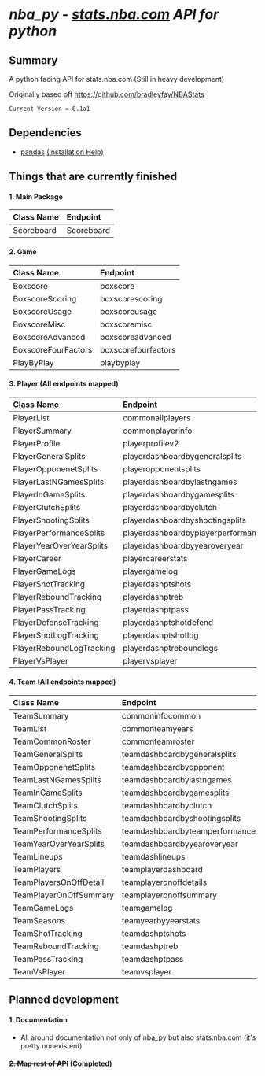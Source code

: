 # *nba_py - [stats.nba.com](http://stats.nba.com) API for python*

## Summary
A python facing API for stats.nba.com (Still in heavy development)

Originally based off <https://github.com/bradleyfay/NBAStats>

`Current Version = 0.1a1`

## Dependencies
  * [pandas](http://pandas.pydata.org/) [(Installation Help)](https://github.com/seemethere/nba_py/wiki/Installing-pandas)


## Things that are currently finished
#### 1. Main Package
| Class Name                |  Endpoint                             |
|:--------------------------|:--------------------------------------|
| Scoreboard                | Scoreboard                            |

#### 2. Game
| Class Name                |  Endpoint                             |
|:--------------------------|:--------------------------------------|
| Boxscore                  | boxscore                              |
| BoxscoreScoring           | boxscorescoring                       |
| BoxscoreUsage             | boxscoreusage                         |
| BoxscoreMisc              | boxscoremisc                          |
| BoxscoreAdvanced          | boxscoreadvanced                      |
| BoxscoreFourFactors       | boxscorefourfactors                   |
| PlayByPlay                | playbyplay                            |

#### 3. Player (All endpoints mapped)
| Class Name                |  Endpoint                             |
|:--------------------------|:--------------------------------------|
| PlayerList                | commonallplayers                      |
| PlayerSummary             | commonplayerinfo                      |
| PlayerProfile             | playerprofilev2                       |
| PlayerGeneralSplits       | playerdashboardbygeneralsplits        |
| PlayerOpponenetSplits     | playeropponentsplits                  |
| PlayerLastNGamesSplits    | playerdashboardbylastngames           |
| PlayerInGameSplits        | playerdashboardbygamesplits           |
| PlayerClutchSplits        | playerdashboardbyclutch               |
| PlayerShootingSplits      | playerdashboardbyshootingsplits       |
| PlayerPerformanceSplits   | playerdashboardbyplayerperformance    |
| PlayerYearOverYearSplits  | playerdashboardbyyearoveryear         |
| PlayerCareer              | playercareerstats                     |
| PlayerGameLogs            | playergamelog                         |
| PlayerShotTracking        | playerdashptshots                     |
| PlayerReboundTracking     | playerdashptreb                       |
| PlayerPassTracking        | playerdashptpass                      |
| PlayerDefenseTracking     | playerdashptshotdefend                |
| PlayerShotLogTracking     | playerdashptshotlog                   |
| PlayerReboundLogTracking  | playerdashptreboundlogs               |
| PlayerVsPlayer            | playervsplayer                        |

#### 4. Team (All endpoints mapped)
| Class Name                |  Endpoint                             |
|:--------------------------|:--------------------------------------|
| TeamSummary               | commoninfocommon                      |
| TeamList                  | commonteamyears                       |
| TeamCommonRoster          | commonteamroster                      |
| TeamGeneralSplits         | teamdashboardbygeneralsplits          |
| TeamOpponenetSplits       | teamdashboardbyopponent               |
| TeamLastNGamesSplits      | teamdashboardbylastngames             |
| TeamInGameSplits          | teamdashboardbygamesplits             |
| TeamClutchSplits          | teamdashboardbyclutch                 |
| TeamShootingSplits        | teamdashboardbyshootingsplits         |
| TeamPerformanceSplits     | teamdashboardbyteamperformance        |
| TeamYearOverYearSplits    | teamdashboardbyyearoveryear           |
| TeamLineups               | teamdashlineups                       |
| TeamPlayers               | teamplayerdashboard                   |
| TeamPlayersOnOffDetail    | teamplayeronoffdetails                |
| TeamPlayerOnOffSummary    | teamplayeronoffsummary                |
| TeamGameLogs              | teamgamelog                           |
| TeamSeasons               | teamyearbyyearstats                   |
| TeamShotTracking          | teamdashptshots                       |
| TeamReboundTracking       | teamdashptreb                         |
| TeamPassTracking          | teamdashptpass                        |
| TeamVsPlayer              | teamvsplayer                          |

## Planned development
#### 1. Documentation
  * All around documentation not only of nba_py but also stats.nba.com (it's pretty nonexistent)

#### ~~2. Map rest of API~~ (Completed)
